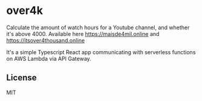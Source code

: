 # over4k

Calculate the amount of watch hours for a Youtube channel, and whether it's above 4000.
Available here https://maisde4mil.online and https://itsover4thousand.online

It's a simple Typescript React app communicating with serverless functions on AWS Lambda via API Gateway.

## License
MIT
